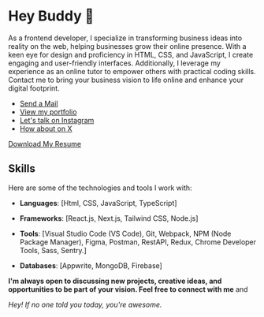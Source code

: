 # Hey Buddy 👋

As a frontend developer, I specialize in transforming business ideas into reality on the web, helping businesses grow their online presence. With a keen eye for design and proficiency in HTML, CSS, and JavaScript, I create engaging and user-friendly interfaces. Additionally, I leverage my experience as an online tutor to empower others with practical coding skills. Contact me to bring your business vision to life online and enhance your digital footprint.

- [Send a Mail](mailto:dannydotdev@gmail.com)
- [View my portfolio](https://danieltriedcoding.vercel.app)
- [Let's talk on Instagram](https://instagram.com/1am_programmer)
- [How about on X](https://x.com/1am_programmer2)


[Download My Resume](https://github.com/1am-programmer/1am-programmer.github.io/releases/tag/initial-release)


## Skills
Here are some of the technologies and tools I work with:

- **Languages**: [Html, CSS, JavaScript, TypeScript]
  
- **Frameworks**: [React.js, Next.js, Tailwind CSS, Node.js]
  
- **Tools**: [Visual Studio Code (VS Code), Git, Webpack, NPM (Node Package Manager), Figma, Postman, RestAPI, Redux, Chrome Developer Tools, Sass, Sentry.]
  
- **Databases**: [Appwrite, MongoDB, Firebase]

**I'm always open to discussing new projects, creative ideas, and opportunities to be part of your vision. Feel free to connect with me** and

_Hey! If no one told you today, you're awesome._




